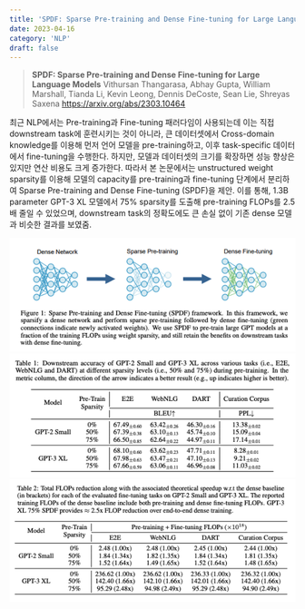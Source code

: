 ```yaml
---
title: 'SPDF: Sparse Pre-training and Dense Fine-tuning for Large Language Models'
date: 2023-04-16
category: 'NLP'
draft: false
---
```


> **SPDF: Sparse Pre-training and Dense Fine-tuning for Large Language Models**
Vithursan Thangarasa, Abhay Gupta, William Marshall, Tianda Li, Kevin Leong, Dennis DeCoste, Sean Lie, Shreyas Saxena
https://arxiv.org/abs/2303.10464

최근 NLP에서는 Pre-training과 Fine-tuning 패러다임이 사용되는데 이는 직접 downstream task에 훈련시키는 것이 아니라, 큰 데이터셋에서 Cross-domain knowledge를 이용해 먼저 언어 모델을 pre-training하고, 이후 task-specific 데이터에서 fine-tuning을 수행한다.
하지만, 모델과 데이터셋의 크기를 확장하면 성능 향상은 있지만 연산 비용도 크게 증가한다. 따라서 본 논문에서는 unstructured weight sparsity를 이용해 모델의 capacity를 pre-training과 fine-tuning 단계에서 분리하여 Sparse Pre-training and Dense Fine-tuning (SPDF)을 제안.
이를 통해, 1.3B parameter GPT-3 XL 모델에서 75% sparsity를 도출해 pre-training FLOPs를 2.5배 줄일 수 있었으며, downstream task의 정확도에도 큰 손실 없이 기존 dense 모델과 비슷한 결과를 보였줌.

![fig1](./img/spdf/fig1.png)
![table1](./img/spdf/table1.png)
![table2](./img/spdf/table2.png)
